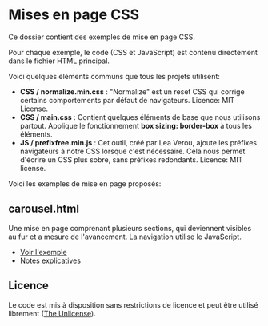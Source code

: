 # Mises en page CSS

Ce dossier contient des exemples de mise en page CSS.

Pour chaque exemple, le code (CSS et JavaScript) est contenu directement dans le fichier HTML principal.

Voici quelques éléments communs que tous les projets utilisent:

- **CSS / normalize.min.css** : "Normalize" est un reset CSS qui corrige certains comportements par défaut de navigateurs. Licence: MIT License.
- **CSS / main.css** : Contient quelques éléments de base que nous utilisons partout. Applique le fonctionnement **box sizing: border-box** à tous les éléments.
- **JS / prefixfree.min.js** : Cet outil, créé par Lea Verou, ajoute les préfixes navigateurs à notre CSS lorsque c'est nécessaire. Cela nous permet d'écrire un CSS plus sobre, sans préfixes redondants. Licence: MIT license.

Voici les exemples de mise en page proposés:

## carousel.html

Une mise en page comprenant plusieurs sections, qui deviennent visibles au fur et a mesure de l'avancement. La navigation utilise le JavaScript.

* [Voir l'exemple](carousel.html)
* [Notes explicatives](notes/carousel.md)

## Licence 

Le code est mis à disposition sans restrictions de licence et peut être utilisé librement ([The Unlicense](http://unlicense.org/)).